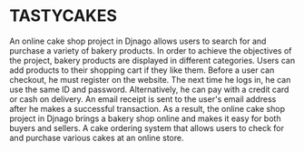 # TASTYCAKES
An online cake shop project in Djnago allows users to search for and purchase a variety of bakery products. In order to achieve the objectives of the project, bakery products are displayed in different categories. Users can add products to their shopping cart if they like them. Before a user can checkout, he must register on the website. The next time he logs in, he can use the same ID and password. Alternatively, he can pay with a credit card or cash on delivery. An email receipt is sent to the user's email address after he makes a successful transaction. As a result, the online cake shop project in Djnago brings a bakery shop online and makes it easy for both buyers and sellers. A cake ordering system that allows users to check for and purchase various cakes at an online store.
